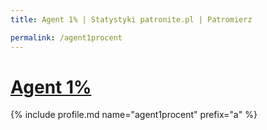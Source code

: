 ```yaml
---
title: Agent 1% | Statystyki patronite.pl | Patromierz

permalink: /agent1procent
---
```


# [Agent 1%](https://patronite.pl/agent1procent)

{% include profile.md name="agent1procent" prefix="a" %}
